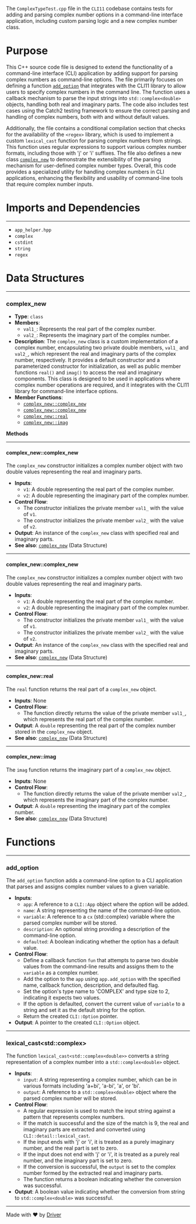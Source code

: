<!--------------------------------------------------------------------------------->
<!-- IMPORTANT: This file is auto-generated by Driver (https://driver.ai). -------->
<!-- Manual edits may be overwritten on future commits. --------------------------->
<!--------------------------------------------------------------------------------->

The `ComplexTypeTest.cpp` file in the `CLI11` codebase contains tests for adding and parsing complex number options in a command-line interface application, including custom parsing logic and a new complex number class.

# Purpose
This C++ source code file is designed to extend the functionality of a command-line interface (CLI) application by adding support for parsing complex numbers as command-line options. The file primarily focuses on defining a function [`add_option`](#add_option) that integrates with the CLI11 library to allow users to specify complex numbers in the command line. The function uses a callback mechanism to parse the input strings into `std::complex<double>` objects, handling both real and imaginary parts. The code also includes test cases using the Catch2 testing framework to ensure the correct parsing and handling of complex numbers, both with and without default values.

Additionally, the file contains a conditional compilation section that checks for the availability of the `<regex>` library, which is used to implement a custom `lexical_cast` function for parsing complex numbers from strings. This function uses regular expressions to support various complex number formats, including those with 'j' or 'i' suffixes. The file also defines a new class [`complex_new`](#complex_newcomplex_new) to demonstrate the extensibility of the parsing mechanism for user-defined complex number types. Overall, this code provides a specialized utility for handling complex numbers in CLI applications, enhancing the flexibility and usability of command-line tools that require complex number inputs.
# Imports and Dependencies

---
- `app_helper.hpp`
- `complex`
- `cstdint`
- `string`
- `regex`


# Data Structures

---
### complex\_new<!-- {{#data_structure:complex_new}} -->
- **Type**: `class`
- **Members**:
    - `val1_`: Represents the real part of the complex number.
    - `val2_`: Represents the imaginary part of the complex number.
- **Description**: The `complex_new` class is a custom implementation of a complex number, encapsulating two private double members, `val1_` and `val2_`, which represent the real and imaginary parts of the complex number, respectively. It provides a default constructor and a parameterized constructor for initialization, as well as public member functions `real()` and `imag()` to access the real and imaginary components. This class is designed to be used in applications where complex number operations are required, and it integrates with the CLI11 library for command-line interface options.
- **Member Functions**:
    - [`complex_new::complex_new`](#complex_newcomplex_new)
    - [`complex_new::complex_new`](#complex_newcomplex_new)
    - [`complex_new::real`](#complex_newreal)
    - [`complex_new::imag`](#complex_newimag)

**Methods**

---
#### complex\_new::complex\_new<!-- {{#callable:complex_new::complex_new}} -->
The `complex_new` constructor initializes a complex number object with two double values representing the real and imaginary parts.
- **Inputs**:
    - `v1`: A double representing the real part of the complex number.
    - `v2`: A double representing the imaginary part of the complex number.
- **Control Flow**:
    - The constructor initializes the private member `val1_` with the value of `v1`.
    - The constructor initializes the private member `val2_` with the value of `v2`.
- **Output**: An instance of the `complex_new` class with specified real and imaginary parts.
- **See also**: [`complex_new`](#complex_new)  (Data Structure)


---
#### complex\_new::complex\_new<!-- {{#callable:complex_new::complex_new}} -->
The `complex_new` constructor initializes a complex number object with two double values representing the real and imaginary parts.
- **Inputs**:
    - `v1`: A double representing the real part of the complex number.
    - `v2`: A double representing the imaginary part of the complex number.
- **Control Flow**:
    - The constructor initializes the private member `val1_` with the value of `v1`.
    - The constructor initializes the private member `val2_` with the value of `v2`.
- **Output**: An instance of the `complex_new` class with the specified real and imaginary parts.
- **See also**: [`complex_new`](#complex_new)  (Data Structure)


---
#### complex\_new::real<!-- {{#callable:complex_new::real}} -->
The `real` function returns the real part of a `complex_new` object.
- **Inputs**: None
- **Control Flow**:
    - The function directly returns the value of the private member `val1_`, which represents the real part of the complex number.
- **Output**: A `double` representing the real part of the complex number stored in the `complex_new` object.
- **See also**: [`complex_new`](#complex_new)  (Data Structure)


---
#### complex\_new::imag<!-- {{#callable:complex_new::imag}} -->
The `imag` function returns the imaginary part of a `complex_new` object.
- **Inputs**: None
- **Control Flow**:
    - The function directly returns the value of the private member `val2_`, which represents the imaginary part of the complex number.
- **Output**: A `double` representing the imaginary part of the complex number.
- **See also**: [`complex_new`](#complex_new)  (Data Structure)



# Functions

---
### add\_option<!-- {{#callable:add_option}} -->
The `add_option` function adds a command-line option to a CLI application that parses and assigns complex number values to a given variable.
- **Inputs**:
    - `app`: A reference to a `CLI::App` object where the option will be added.
    - `name`: A string representing the name of the command-line option.
    - `variable`: A reference to a `cx` (std::complex<double>) variable where the parsed complex number will be stored.
    - `description`: An optional string providing a description of the command-line option.
    - `defaulted`: A boolean indicating whether the option has a default value.
- **Control Flow**:
    - Define a callback function `fun` that attempts to parse two double values from the command-line results and assigns them to the `variable` as a complex number.
    - Add the option to the `app` using `app.add_option` with the specified name, callback function, description, and defaulted flag.
    - Set the option's type name to 'COMPLEX' and type size to 2, indicating it expects two values.
    - If the option is defaulted, convert the current value of `variable` to a string and set it as the default string for the option.
    - Return the created `CLI::Option` pointer.
- **Output**: A pointer to the created `CLI::Option` object.


---
### lexical\_cast<std::complex<double>><!-- {{#callable:CLI::detail::lexical_cast<std::complex<double>>}} -->
The function `lexical_cast<std::complex<double>>` converts a string representation of a complex number into a `std::complex<double>` object.
- **Inputs**:
    - `input`: A string representing a complex number, which can be in various formats including 'a+bi', 'a-bi', 'a', or 'bi'.
    - `output`: A reference to a `std::complex<double>` object where the parsed complex number will be stored.
- **Control Flow**:
    - A regular expression is used to match the input string against a pattern that represents complex numbers.
    - If the match is successful and the size of the match is 9, the real and imaginary parts are extracted and converted using `CLI::detail::lexical_cast`.
    - If the input ends with 'j' or 'i', it is treated as a purely imaginary number, and the real part is set to zero.
    - If the input does not end with 'j' or 'i', it is treated as a purely real number, and the imaginary part is set to zero.
    - If the conversion is successful, the `output` is set to the complex number formed by the extracted real and imaginary parts.
    - The function returns a boolean indicating whether the conversion was successful.
- **Output**: A boolean value indicating whether the conversion from string to `std::complex<double>` was successful.



---
Made with ❤️ by [Driver](https://www.driver.ai/)